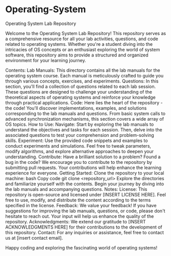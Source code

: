 # Operating-System

Operating System Lab Repository

Welcome to the Operating System Lab Repository! This repository serves as a comprehensive resource for all your lab activities, questions, and code related to operating systems. Whether you're a student diving into the intricacies of OS concepts or an enthusiast exploring the world of system software, this repository aims to provide a structured and organized environment for your learning journey.

Contents:
Lab Manuals: This directory contains all the lab manuals for the operating system course. Each manual is meticulously crafted to guide you through various concepts, exercises, and experiments.
Questions: In this section, you'll find a collection of questions related to each lab session. These questions are designed to challenge your understanding of the theoretical aspects of operating systems and reinforce your knowledge through practical applications.
Code: Here lies the heart of the repository - the code! You'll discover implementations, examples, and solutions corresponding to the lab manuals and questions. From basic system calls to advanced synchronization mechanisms, this section covers a wide array of OS topics.
How to Use:
Navigate: Start by exploring the lab manuals to understand the objectives and tasks for each session. Then, delve into the associated questions to test your comprehension and problem-solving skills.
Experiment: Use the provided code snippets and examples to conduct experiments and simulations. Feel free to tweak parameters, modify algorithms, and explore alternative approaches to deepen your understanding.
Contribute: Have a brilliant solution to a problem? Found a bug in the code? We encourage you to contribute to the repository by submitting pull requests. Your contributions will help enhance the learning experience for everyone.
Getting Started:
Clone the repository to your local machine:
bash
Copy code
git clone <repository_url>
Explore the directories and familiarize yourself with the contents.
Begin your journey by diving into the lab manuals and accompanying questions.
Notes:
License: This repository is open-source and licensed under [INSERT LICENSE HERE]. Feel free to use, modify, and distribute the content according to the terms specified in the license.
Feedback: We value your feedback! If you have suggestions for improving the lab manuals, questions, or code, please don't hesitate to reach out. Your input will help us enhance the quality of the repository.
Acknowledgments: We extend our gratitude to [INSERT ACKNOWLEDGMENTS HERE] for their contributions to the development of this repository.
Contact:
For any inquiries or assistance, feel free to contact us at [insert contact email].

Happy coding and exploring the fascinating world of operating systems!






